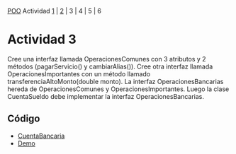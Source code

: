 [POO](POO.md) Actividad [1](ACTIVIDAD1.md) | [2](ACTIVIDAD2.md) | 3 | 4 | 5 | 6
# Actividad 3
Cree una interfaz llamada OperacionesComunes con 3 atributos y 2 métodos
(pagarServicio() y cambiarAlias()). Cree otra interfaz llamada OperacionesImportantes con 
un método llamado transferenciaAltoMonto(double monto). La interfaz 
OperacionesBancarias hereda de OperacionesComunes y OperacionesImportantes. Luego la
clase CuentaSueldo debe implementar la interfaz OperacionesBancarias.
## Código
* [CuentaBancaria](TP1-POO/src/main/java/actividad1/CuentaBancaria.java) 
* [Demo](TP1-POO/src/main/java/actividad1/Demo.java) 
